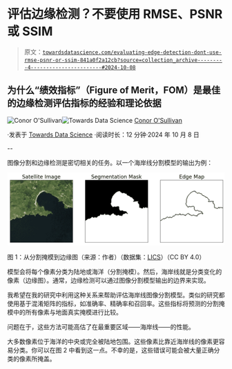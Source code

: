 # 评估边缘检测？不要使用 RMSE、PSNR 或 SSIM

> 原文：[`towardsdatascience.com/evaluating-edge-detection-dont-use-rmse-psnr-or-ssim-841a0f2a12cb?source=collection_archive---------4-----------------------#2024-10-08`](https://towardsdatascience.com/evaluating-edge-detection-dont-use-rmse-psnr-or-ssim-841a0f2a12cb?source=collection_archive---------4-----------------------#2024-10-08)

## 为什么“绩效指标”（Figure of Merit，FOM）是最佳的边缘检测评估指标的经验和理论依据

[](https://conorosullyds.medium.com/?source=post_page---byline--841a0f2a12cb--------------------------------)![Conor O'Sullivan](https://conorosullyds.medium.com/?source=post_page---byline--841a0f2a12cb--------------------------------)[](https://towardsdatascience.com/?source=post_page---byline--841a0f2a12cb--------------------------------)![Towards Data Science](https://towardsdatascience.com/?source=post_page---byline--841a0f2a12cb--------------------------------) [Conor O'Sullivan](https://conorosullyds.medium.com/?source=post_page---byline--841a0f2a12cb--------------------------------)

·发表于 [Towards Data Science](https://towardsdatascience.com/?source=post_page---byline--841a0f2a12cb--------------------------------) ·阅读时长：12 分钟·2024 年 10 月 8 日

--

图像分割和边缘检测是密切相关的任务。以一个海岸线分割模型的输出为例：

![](img/9aec88b76d5b59e4e2d7e80aa58b3054.png)

图 1：从分割掩模到边缘图（来源：作者）（数据集：[LICS](https://zenodo.org/records/13742222)）（CC BY 4.0）

模型会将每个像素分类为陆地或海洋（分割掩模）。然后，海岸线就是分类变化的像素（边缘图）。通常，边缘检测可以通过图像分割模型输出的边界来实现。

我希望在我的研究中利用这种关系来帮助评估海岸线图像分割模型。类似的研究都使用基于混淆矩阵的指标，如准确率、精确率和召回率。这些指标将预测的分割掩模中的所有像素与地面真实掩模进行比较。

问题在于，这些方法可能高估了在最重要区域——海岸线——的性能。

大多数像素位于海洋的中央或完全被陆地包围。这些像素比靠近海岸线的像素更容易分类。你可以在图 2 中看到这一点。不幸的是，这些错误可能会被大量正确分类的像素所掩盖。
